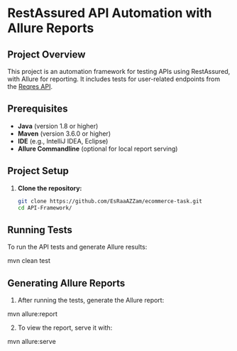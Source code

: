 # RestAssured API Automation with Allure Reports

## Project Overview

This project is an automation framework for testing APIs using RestAssured, with Allure for reporting. It includes tests
for user-related endpoints from the [Reqres API](https://reqres.in/).

## Prerequisites

- **Java** (version 1.8 or higher)
- **Maven** (version 3.6.0 or higher)
- **IDE** (e.g., IntelliJ IDEA, Eclipse)
- **Allure Commandline** (optional for local report serving)

## Project Setup

1. **Clone the repository:**
   ```bash
   git clone https://github.com/EsRaaAZZam/ecommerce-task.git
   cd API-Framework/

## Running Tests

To run the API tests and generate Allure results:

mvn clean test

## Generating Allure Reports

1. After running the tests, generate the Allure report:

mvn allure:report

2. To view the report, serve it with:

mvn allure:serve